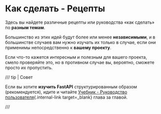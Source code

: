 # Как сделать - Рецепты

Здесь вы найдете различные рецепты или руководства «как сделать» по **разным темам**.

Большинство из этих идей будут более или менее **независимыми**, и в большинстве случаев вам нужно изучать их только в случае, если они применимы непосредственно к **вашему проекту**.

Если что-то кажется интересным и полезным для вашего проекта, смело проверяйте это, но в противном случае вы, вероятно, сможете просто их пропустить.

/// tip | Совет

Если вы хотите **изучить FastAPI** структурированным образом (рекомендуется), идите и читайте [Учебник - Руководство пользователя](../tutorial/index.md){.internal-link target=_blank} глава за главой.

///
